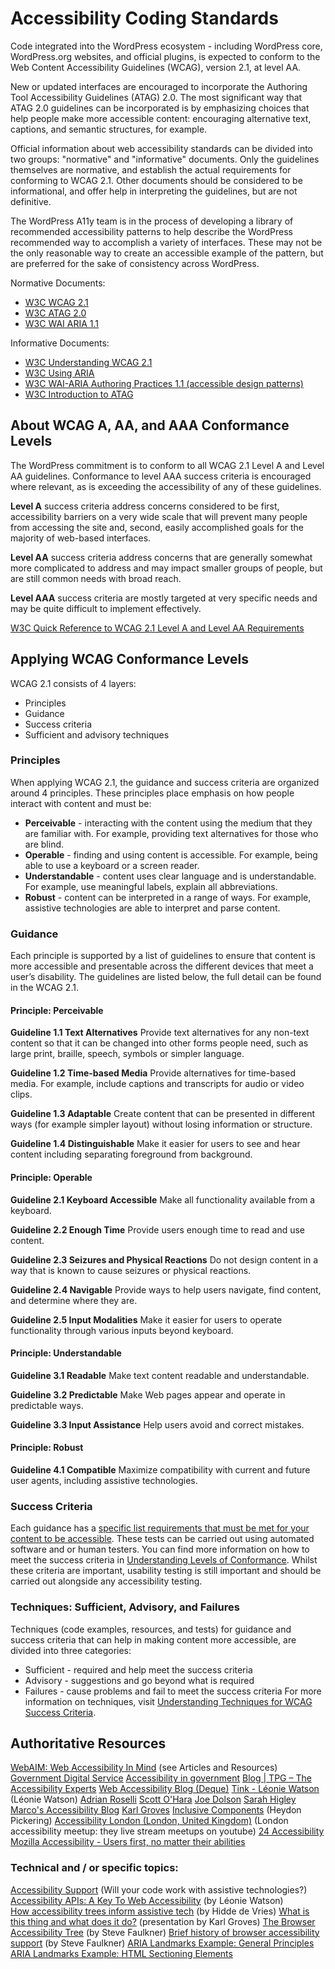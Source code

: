 # Accessibility Coding Standards

Code integrated into the WordPress ecosystem - including WordPress core, WordPress.org websites, and official plugins, is expected to conform to the Web Content Accessibility Guidelines (WCAG), version 2.1, at level AA. 

New or updated interfaces are encouraged to incorporate the Authoring Tool Accessibility Guidelines (ATAG) 2.0. The most significant way that ATAG 2.0 guidelines can be incorporated is by emphasizing choices that help people make more accessible content: encouraging alternative text, captions, and semantic structures, for example. 

Official information about web accessibility standards can be divided into two groups: "normative" and "informative" documents. Only the guidelines themselves are normative, and establish the actual requirements for conforming to WCAG 2.1. Other documents should be considered to be informational, and offer help in interpreting the guidelines, but are not definitive.

The WordPress A11y team is in the process of developing a library of recommended accessibility patterns to help describe the WordPress recommended way to accomplish a variety of interfaces. These may not be the only reasonable way to create an accessible example of the pattern, but are preferred for the sake of consistency across WordPress.

Normative Documents:
- [W3C WCAG 2.1](https://www.w3.org/TR/WCAG21)
- [W3C ATAG 2.0](https://www.w3.org/TR/ATAG20/) 
- [W3C WAI ARIA 1.1](https://www.w3.org/TR/wai-aria/) 

Informative Documents:
- [W3C Understanding WCAG 2.1](https://www.w3.org/WAI/WCAG21/Understanding/) 
- [W3C Using ARIA](https://www.w3.org/TR/using-aria/) 
- [W3C WAI-ARIA Authoring Practices 1.1 (accessible design patterns)](https://www.w3.org/TR/wai-aria-practices-1.1/) 
- [W3C Introduction to ATAG](https://www.w3.org/WAI/standards-guidelines/atag)

## About WCAG A, AA, and AAA Conformance Levels 
The WordPress commitment is to conform to all WCAG 2.1 Level A and Level AA guidelines. Conformance to level AAA success criteria is encouraged where relevant, as is exceeding the accessibility of any of these guidelines.

**Level A** success criteria address concerns considered to be first, accessibility barriers on a very wide scale that will prevent many people from accessing the site and, second, easily accomplished goals for the majority of web-based interfaces.

**Level AA** success criteria address concerns that are generally somewhat more complicated to address and may impact smaller groups of people, but are still common needs with broad reach.

**Level AAA** success criteria are mostly targeted at very specific needs and may be quite difficult to implement effectively. 

[W3C Quick Reference to WCAG 2.1 Level A and Level AA Requirements](https://www.w3.org/WAI/WCAG21/quickref/?versions=2.1&currentsidebar=%23col_overview&levels=aaa)

## Applying WCAG Conformance Levels 
WCAG 2.1 consists of 4 layers:
- Principles
- Guidance
- Success criteria
- Sufficient and advisory techniques

### Principles
When applying WCAG 2.1, the guidance and success criteria are organized around 4 principles. These principles place emphasis on how people interact with content and must be:
- **Perceivable** - interacting with the content using the medium that they are familiar with. For example, providing text alternatives for those who are blind.  
- **Operable** - finding and using content is accessible. For example, being able to use a keyboard or a screen reader.  
- **Understandable** - content uses clear language and is understandable. For example, use meaningful labels, explain all abbreviations.
- **Robust** - content can be interpreted in a range of ways. For example, assistive technologies are able to interpret and parse content.

### Guidance
Each principle is supported by a list of guidelines to ensure that content is more accessible and presentable across the different devices that meet a user’s disability. The guidelines are listed below, the full detail can be found in the WCAG 2.1.

#### Principle: Perceivable
**Guideline 1.1 Text Alternatives**
Provide text alternatives for any non-text content so that it can be changed into other forms people need, such as large print, braille, speech, symbols or simpler language.

**Guideline 1.2 Time-based Media**
Provide alternatives for time-based media. For example, include captions and transcripts for audio or video clips.

**Guideline 1.3 Adaptable**
Create content that can be presented in different ways (for example simpler layout) without losing information or structure.

**Guideline 1.4 Distinguishable**
Make it easier for users to see and hear content including separating foreground from background.

#### Principle: Operable
**Guideline 2.1 Keyboard Accessible**
Make all functionality available from a keyboard.

**Guideline 2.2 Enough Time**
Provide users enough time to read and use content.

**Guideline 2.3 Seizures and Physical Reactions**
Do not design content in a way that is known to cause seizures or physical reactions.

**Guideline 2.4 Navigable**
Provide ways to help users navigate, find content, and determine where they are.

**Guideline 2.5 Input Modalities**
Make it easier for users to operate functionality through various inputs beyond keyboard.

#### Principle: Understandable
**Guideline 3.1 Readable**
Make text content readable and understandable.

**Guideline 3.2 Predictable**
Make Web pages appear and operate in predictable ways.

**Guideline 3.3 Input Assistance**
Help users avoid and correct mistakes.

#### Principle: Robust
**Guideline 4.1 Compatible**
Maximize compatibility with current and future user agents, including assistive technologies.

### Success Criteria
Each guidance has a [specific list requirements that must be met for your content to be accessible](https://www.w3.org/WAI/WCAG21/quickref/). These tests can be carried out using automated software and or human testers. You can find more information on how to meet the success criteria in [Understanding Levels of Conformance](https://www.w3.org/WAI/WCAG21/Understanding/conformance#levels). Whilst these criteria are important, usability testing is still important and should be carried out alongside any accessibility testing.

### Techniques: Sufficient, Advisory, and Failures
Techniques (code examples, resources, and tests) for guidance and success criteria that can help in making content more accessible, are divided into three categories:
- Sufficient - required and help meet the success criteria
- Advisory - suggestions and go beyond what is required
- Failures - cause problems and fail to meet the success criteria
For more information on techniques, visit [Understanding Techniques for WCAG Success Criteria](https://www.w3.org/WAI/WCAG21/Understanding/understanding-techniques).

## Authoritative Resources
[WebAIM: Web Accessibility In Mind](https://webaim.org/) (see Articles and Resources)
[Government Digital Service](https://gds.blog.gov.uk)
[Accessibility in government](https://accessibility.blog.gov.uk/) 
[Blog | TPG – The Accessibility Experts](https://developer.paciellogroup.com/blog/)
[Web Accessibility Blog (Deque)](https://www.deque.com/blog/)
[Tink - Léonie Watson](https://tink.uk) (Léonie Watson)
[Adrian Roselli](https://adrianroselli.com)
[Scott O'Hara](https://www.scottohara.me)
[Joe Dolson](https://www.joedolson.com/blog)
[Sarah Higley](https://sarahmhigley.com/) 
[Marco's Accessibility Blog](https://www.marcozehe.de/) 
[Karl Groves](https://karlgroves.com/) 
[Inclusive Components](https://inclusive-components.design) (Heydon Pickering)
[Accessibility London (London, United Kingdom)](https://www.meetup.com/London-Accessibility-Meetup/) (London accessibility meetup: they live stream meetups on youtube)
[24 Accessibility](https://www.24a11y.com/)
[Mozilla Accessibility - Users first, no matter their abilities](https://blog.mozilla.org/accessibility/)

### Technical and / or specific topics:
[Accessibility Support](https://a11ysupport.io/) (Will your code work with assistive technologies?)
[Accessibility APIs: A Key To Web Accessibility](https://www.smashingmagazine.com/2015/03/web-accessibility-with-accessibility-api/) (by Léonie Watson)  
[How accessibility trees inform assistive tech](https://hacks.mozilla.org/2019/06/how-accessibility-trees-inform-assistive-tech/) (by Hidde de Vries) 
[What is this thing and what does it do?](https://www.youtube.com/watch?v=YLihNhn_MO4 ) (presentation by Karl Groves)
[The Browser Accessibility Tree](https://developer.paciellogroup.com/blog/2015/01/the-browser-accessibility-tree/) (by Steve Faulkner)
[Brief history of browser accessibility support](https://www.paciellogroup.com/blog/2011/10/brief-history-of-browser-accessibility-support/) (by Steve Faulkner) 
[ARIA Landmarks Example: General Principles](https://www.w3.org/TR/wai-aria-practices/examples/landmarks/)
[ARIA Landmarks Example: HTML Sectioning Elements](https://www.w3.org/TR/wai-aria-practices/examples/landmarks/HTML5.html) 
